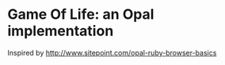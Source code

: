 # Game Of Life: an Opal implementation

Inspired by http://www.sitepoint.com/opal-ruby-browser-basics